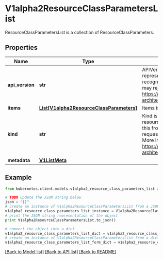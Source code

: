 # V1alpha2ResourceClassParametersList

ResourceClassParametersList is a collection of ResourceClassParameters.

## Properties

Name | Type | Description | Notes
------------ | ------------- | ------------- | -------------
**api_version** | **str** | APIVersion defines the versioned schema of this representation of an object. Servers should convert recognized schemas to the latest internal value, and may reject unrecognized values. More info: https://git.k8s.io/community/contributors/devel/sig-architecture/api-conventions.md#resources | [optional] 
**items** | [**List[V1alpha2ResourceClassParameters]**](V1alpha2ResourceClassParameters.md) | Items is the list of node resource capacity objects. | 
**kind** | **str** | Kind is a string value representing the REST resource this object represents. Servers may infer this from the endpoint the kubernetes.client submits requests to. Cannot be updated. In CamelCase. More info: https://git.k8s.io/community/contributors/devel/sig-architecture/api-conventions.md#types-kinds | [optional] 
**metadata** | [**V1ListMeta**](V1ListMeta.md) |  | [optional] 

## Example

```python
from kubernetes.client.models.v1alpha2_resource_class_parameters_list import V1alpha2ResourceClassParametersList

# TODO update the JSON string below
json = "{}"
# create an instance of V1alpha2ResourceClassParametersList from a JSON string
v1alpha2_resource_class_parameters_list_instance = V1alpha2ResourceClassParametersList.from_json(json)
# print the JSON string representation of the object
print V1alpha2ResourceClassParametersList.to_json()

# convert the object into a dict
v1alpha2_resource_class_parameters_list_dict = v1alpha2_resource_class_parameters_list_instance.to_dict()
# create an instance of V1alpha2ResourceClassParametersList from a dict
v1alpha2_resource_class_parameters_list_form_dict = v1alpha2_resource_class_parameters_list.from_dict(v1alpha2_resource_class_parameters_list_dict)
```
[[Back to Model list]](../README.md#documentation-for-models) [[Back to API list]](../README.md#documentation-for-api-endpoints) [[Back to README]](../README.md)


